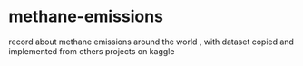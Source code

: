 # methane-emissions
record about methane emissions around the world , with dataset copied and implemented from others projects on kaggle
